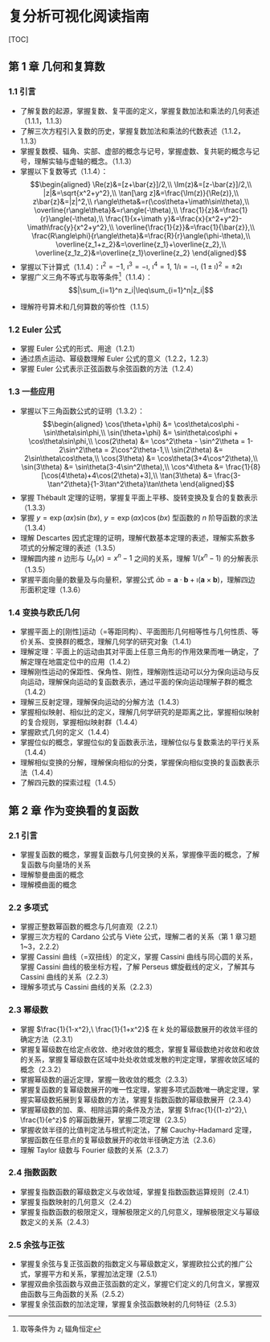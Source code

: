 # 复分析可视化阅读指南

[TOC]

## 第 1 章 几何和复算数

### 1.1 引言

- 了解复数的起源，掌握复数、复平面的定义，掌握复数加法和乘法的几何表述（1.1.1，1.1.3）
- 了解三次方程引入复数的历史，掌握复数加法和乘法的代数表述（1.1.2，1.1.3）
- 掌握复数模、辐角、实部、虚部的概念与记号，掌握虚数、复共轭的概念与记号，理解实轴与虚轴的概念。（1.1.3）
- 掌握以下复数等式（1.1.4）：$$\begin{aligned}
\Re(z)&=[z+\bar{z}]/2,\\
\Im(z)&=[z-\bar{z}]/2,\\
|z|&=\sqrt{x^2+y^2},\\
\tan[\arg z]&=\frac{\Im(z)}{\Re(z)},\\
z\bar{z}&=|z|^2,\\
r\angle\theta&=r(\cos\theta+\imath\sin\theta),\\
\overline{r\angle\theta}&=r\angle(-\theta),\\
\frac{1}{z}&=\frac{1}{r}\angle(-\theta),\\
\frac{1}{x+\imath y}&=\frac{x}{x^2+y^2}-\imath\frac{y}{x^2+y^2},\\
\overline{\frac{1}{z}}&=\frac{1}{\bar{z}},\\
\frac{R\angle\phi}{r\angle\theta}&=\frac{R}{r}\angle(\phi-\theta),\\
\overline{z_1+z_2}&=\overline{z_1}+\overline{z_2},\\
\overline{z_1z_2}&=\overline{z_1}\overline{z_2}
\end{aligned}$$
- 掌握以下计算式（1.1.4）：$\imath^2=-1,\ \imath^3=-\imath,\ \imath^4=1,\ 1/\imath=-\imath,\ (1\pm\imath)^2=\pm2\imath$
- 掌握广义三角不等式与取等条件[^1]（1.1.4）：$$|\sum_{i=1}^n z_i|\leq\sum_{i=1}^n|z_i|$$

[^1]: 取等条件为 $z_i$ 辐角恒定

- 理解符号算术和几何算数的等价性（1.1.5）

### 1.2 Euler 公式

- 掌握 Euler 公式的形式、用途（1.2.1）
- 通过质点运动、幂级数理解 Euler 公式的意义（1.2.2，1.2.3）
- 掌握 Euler 公式表示正弦函数与余弦函数的方法（1.2.4）

### 1.3 一些应用

- 掌握以下三角函数公式的证明（1.3.2）：$$\begin{aligned}
    \cos(\theta+\phi) &= \cos\theta\cos\phi - \sin\theta\sin\phi,\\
    \sin(\theta+\phi) &= \sin\theta\cos\phi + \cos\theta\sin\phi,\\
    \cos(2\theta) &= \cos^2\theta - \sin^2\theta = 1-2\sin^2\theta = 2\cos^2\theta-1,\\
    \sin(2\theta) &= 2\sin\theta\cos\theta,\\
    \cos(3\theta) &= \cos\theta(3+4\cos^2\theta),\\
    \sin(3\theta) &= \sin\theta(3-4\sin^2\theta),\\
    \cos^4\theta &= \frac{1}{8}[\cos(4\theta)+4\cos(2\theta)+3],\\
    \tan(3\theta) &= \frac{3-\tan^2\theta}{1-3\tan^2\theta}\tan\theta
\end{aligned}$$
- 掌握 Thébault 定理的证明，掌握复平面上平移、旋转变换及复合的复数表示（1.3.3）
- 掌握 $y=\exp(ax)\sin(bx),\ y=\exp(ax)\cos(bx)$ 型函数的 $n$ 阶导函数的求法（1.3.4）
- 理解 Descartes 因式定理的证明，理解代数基本定理的表述，理解实系数多项式的分解定理的表述（1.3.5）
- 理解圆内接 $n$ 边形与 $U_n(x) = x^n-1$ 之间的关系，理解 $1/(x^n-1)$ 的分解表示（1.3.5）
- 掌握平面向量的数量及与向量积，掌握公式 $\bar{a}b=\pmb{a}\cdot\pmb{b}+\imath(\pmb{a}\times\pmb{b})$，理解四边形面积定理（1.3.6）

### 1.4 变换与欧氏几何

- 掌握平面上的[刚性]运动（=等距同构）、平面图形几何相等性与几何性质、等价关系、变换群的概念，理解几何学的研究对象（1.4.1）
- 理解定理：平面上的运动由其对平面上任意三角形的作用效果而唯一确定，了解定理在地震定位中的应用（1.4.2）
- 理解刚性运动的保距性、保角性、刚性，理解刚性运动可以分为保向运动与反向运动，理解保向运动的复函数表示，通过平面的保向运动理解子群的概念（1.4.2）
- 理解三反射定理，理解保向运动的分解方法（1.4.3）
- 掌握相似映射、相似比的定义，理解几何学研究的是距离之比，掌握相似映射的复合规则，掌握相似映射群（1.4.4）
- 掌握欧式几何的定义（1.4.4）
- 掌握位似的概念，掌握位似的复函数表示法，理解位似与复数乘法的平行关系（1.4.4）
- 理解相似变换的分解，理解保向相似的分类，掌握保向相似变换的复函数表示法（1.4.4）
- 了解四元数的探索过程（1.4.5）

## 第 2 章 作为变换看的复函数

### 2.1 引言

- 掌握复函数的概念，掌握复函数与几何变换的关系，掌握像平面的概念，了解复函数与向量场的关系
- 理解黎曼曲面的概念
- 理解模曲面的概念

### 2.2 多项式

- 掌握正整数幂函数的概念与几何直观（2.2.1）
- 掌握三次方程的 Cardano 公式与 Viète 公式，理解二者的关系（第 1 章习题 1~3，2.2.2）
- 掌握 Cassini 曲线（=双扭线）的定义，掌握 Cassini 曲线与同心圆的关系，掌握 Cassini 曲线的极坐标方程，了解 Perseus 螺旋截线的定义，了解其与 Cassini 曲线的关系（2.2.3）
- 理解多项式与 Cassini 曲线的关系（2.2.3）

### 2.3 幂级数

- 掌握 $\frac{1}{1-x^2},\ \frac{1}{1+x^2}$ 在 $k$ 处的幂级数展开的收敛半径的确定方法（2.3.1）
- 掌握复幂级数在给定点收敛、绝对收敛的概念，掌握复幂级数绝对收敛和收敛的关系，掌握复幂级数在区域中处处收敛或发散的判定定理，掌握收敛区域的概念（2.3.2）
- 掌握幂级数的逼近定理，掌握一致收敛的概念（2.3.3）
- 掌握复函数的复幂级数展开的唯一性定理，掌握多项式函数唯一确定定理，掌握实幂级数拓展到复幂级数的方法，掌握复指数函数的幂级数展开（2.3.4）
- 掌握幂级数的加、乘、相除运算的条件及方法，掌握 $\frac{1}{(1-z)^2},\ \frac{1}{e^z}$ 的幂函数展开，掌握二项定理（2.3.5）
- 掌握收敛半径的比值判定法与根式判定法，了解 Cauchy-Hadamard 定理，掌握函数在任意点的复幂级数展开的收敛半径确定方法（2.3.6）
- 理解 Taylor 级数与 Fourier 级数的关系（2.3.7）

### 2.4 指数函数

- 掌握复指数函数的幂级数定义与收敛域，掌握复指数函数运算规则（2.4.1）
- 掌握复指数映射的几何意义（2.4.2）
- 掌握复指数函数的极限定义，理解极限定义的几何意义，理解极限定义与幂级数定义的关系（2.4.3）

### 2.5 余弦与正弦

- 掌握复余弦与复正弦函数的指数定义与幂级数定义，掌握欧拉公式的推广公式，掌握平方和关系，掌握加法定理（2.5.1）
- 掌握双曲余弦函数与双曲正弦函数的定义，掌握它们定义的几何含义，掌握双曲函数与三角函数的关系（2.5.2）
- 掌握复余弦函数的加法定理，掌握复余弦函数映射的几何特征（2.5.3）
